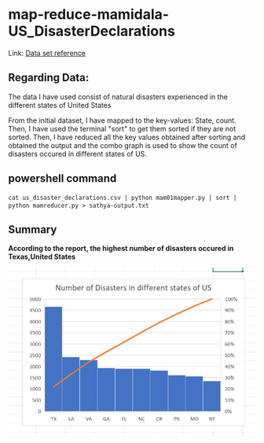 # map-reduce-mamidala-US_DisasterDeclarations

Link: [Data set reference](https://www.kaggle.com/headsortails/us-natural-disaster-declarations)

## Regarding Data:
The data I have used consist of natural disasters experienced in the different states of United States

From the initial dataset, I have mapped to the key-values: State, count. Then, I have used the terminal "sort" to get them sorted if they are not sorted. Then, I have reduced all the key values obtained after sorting and obtained the output and the combo graph is used to show the count of disasters occured in different states of US.

## powershell command
```
cat us_disaster_declarations.csv | python mam01mapper.py | sort | python mamreducer.py > sathya-output.txt

```

## Summary
**According to the report, the highest number of disasters occured in Texas,United States** </br>

![NumberOfDisastersOccuredInDifferentStates](/images/NumberOfDisastersOccuredInDifferentStates.PNG)
